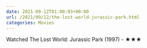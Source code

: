 ```yaml
---
date: 2021-09-12T01:00:03+00:00
url: /2021/09/12/the-lost-world-jurassic-park.html
categories: Movies
---
```

Watched The Lost World: Jurassic Park (1997) - ★★★




